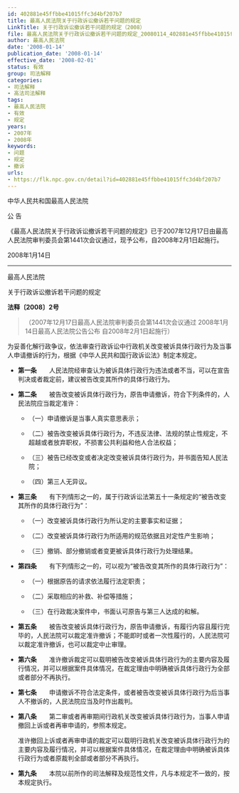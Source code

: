 ```yaml
---
id: 402881e45ffbbe41015ffc3d4bf207b7
title: 最高人民法院关于行政诉讼撤诉若干问题的规定
LinkTitle: 关于行政诉讼撤诉若干问题的规定（2008）
file: 最高人民法院关于行政诉讼撤诉若干问题的规定_20080114_402881e45ffbbe41015ffc3d4bf207b7.docx
author: 最高人民法院
date: '2008-01-14'
publication_date: '2008-01-14'
effective_date: '2008-02-01'
status: 有效
group: 司法解释
categories:
- 司法解释
- 高法司法解释
tags:
- 最高人民法院
- 有效
- 规定
years:
- 2007年
- 2008年
keywords:
- 问题
- 规定
- 撤诉
urls:
- https://flk.npc.gov.cn/detail?id=402881e45ffbbe41015ffc3d4bf207b7
---
```


中华人民共和国最高人民法院

公 告

《最高人民法院关于行政诉讼撤诉若干问题的规定》已于2007年12月17日由最高人民法院审判委员会第1441次会议通过，现予公布，自2008年2月1日起施行。

2008年1月14日

---

最高人民法院

关于行政诉讼撤诉若干问题的规定

**法释〔2008〕2号**

> （2007年12月17日最高人民法院审判委员会第1441次会议通过 2008年1月14日最高人民法院公告公布 自2008年2月1日起施行）

为妥善化解行政争议，依法审查行政诉讼中行政机关改变被诉具体行政行为及当事人申请撤诉的行为，根据《中华人民共和国行政诉讼法》制定本规定。

- **第一条**　　人民法院经审查认为被诉具体行政行为违法或者不当，可以在宣告判决或者裁定前，建议被告改变其所作的具体行政行为。

- **第二条**　　被告改变被诉具体行政行为，原告申请撤诉，符合下列条件的，人民法院应当裁定准许：

  - （一）申请撤诉是当事人真实意思表示；

  - （二）被告改变被诉具体行政行为，不违反法律、法规的禁止性规定，不超越或者放弃职权，不损害公共利益和他人合法权益；

  - （三）被告已经改变或者决定改变被诉具体行政行为，并书面告知人民法院；

  - （四）第三人无异议。

- **第三条**　　有下列情形之一的，属于行政诉讼法第五十一条规定的“被告改变其所作的具体行政行为”：

  - （一）改变被诉具体行政行为所认定的主要事实和证据；

  - （二）改变被诉具体行政行为所适用的规范依据且对定性产生影响；

  - （三）撤销、部分撤销或者变更被诉具体行政行为处理结果。

- **第四条**　　有下列情形之一的，可以视为“被告改变其所作的具体行政行为”：

  - （一）根据原告的请求依法履行法定职责；

  - （二）采取相应的补救、补偿等措施；

  - （三）在行政裁决案件中，书面认可原告与第三人达成的和解。

- **第五条**　　被告改变被诉具体行政行为，原告申请撤诉，有履行内容且履行完毕的，人民法院可以裁定准许撤诉；不能即时或者一次性履行的，人民法院可以裁定准许撤诉，也可以裁定中止审理。

- **第六条**　　准许撤诉裁定可以载明被告改变被诉具体行政行为的主要内容及履行情况，并可以根据案件具体情况，在裁定理由中明确被诉具体行政行为全部或者部分不再执行。

- **第七条**　　申请撤诉不符合法定条件，或者被告改变被诉具体行政行为后当事人不撤诉的，人民法院应当及时作出裁判。

- **第八条**　　第二审或者再审期间行政机关改变被诉具体行政行为，当事人申请撤回上诉或者再审申请的，参照本规定。

  准许撤回上诉或者再审申请的裁定可以载明行政机关改变被诉具体行政行为的主要内容及履行情况，并可以根据案件具体情况，在裁定理由中明确被诉具体行政行为或者原裁判全部或者部分不再执行。

- **第九条**　　本院以前所作的司法解释及规范性文件，凡与本规定不一致的，按本规定执行。
